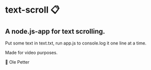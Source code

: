 # text-scroll ️📋

## A node.js-app for text scrolling.

Put some text in text.txt, run app.js to console.log it one line at a time. 

Made for video purposes.

💖 Ole Petter